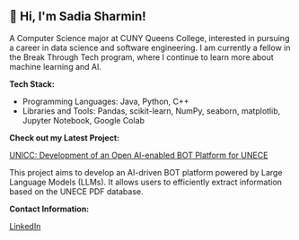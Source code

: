 ## 👋 Hi, I'm Sadia Sharmin!
A Computer Science major at CUNY Queens College, interested in pursuing a career in data science and software engineering. I am currently a fellow in the Break Through Tech program, where I continue to learn more about machine learning and AI.

**Tech Stack:**

  - Programming Languages: Java, Python, C++
  - Libraries and Tools: Pandas, scikit-learn, NumPy, seaborn, matplotlib, Jupyter Notebook, Google Colab

**Check out my Latest Project:**

[UNICC: Development of an Open AI-enabled BOT Platform for UNECE](https://github.com/lucyking140/ai-studio-unicc)

This project aims to develop an AI-driven BOT platform powered by Large Language Models (LLMs). It allows users to efficiently extract information based on the UNECE PDF database. 

**Contact Information:**

[LinkedIn](https://www.linkedin.com/in/sadiasharmin16/)

